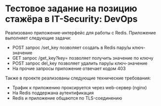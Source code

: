 # Тестовое задание на позицию стажёра в IT-Security: DevOps
Реализовано приложение-интерфейс для работы с Redis.
Приложение выполняет следующие задачи:
- POST запрос /set_key позволяет создать в Redis пару/ы ключ-значение
- GET запрос /get_key?key=<key> позволяет получить значение по ключу
- POST запрос del_key позволяет удалить пару/ы ключ-значение
- На прочие запросы приложение отвечает кодом 403

Также в проекте реализованы следующие технические требования:

 - Трафик к приложению проксируется через web-сервер (nginx)
 - На Redis поддержана аутентификация
 - Redis и приложение общаются по TLS-соединению

 
